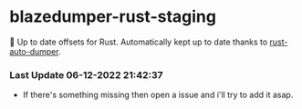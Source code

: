 # blazedumper-rust-staging

🚀 Up to date offsets for Rust. Automatically kept up to date thanks to [rust-auto-dumper](https://github.com/Akandesh/rust-auto-dumper).


### Last Update 06-12-2022 21:42:37
- If there's something missing then open a issue and i'll try to add it asap.